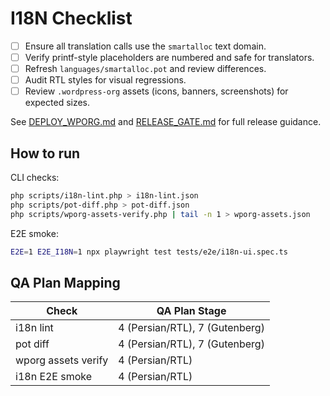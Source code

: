# I18N Checklist

- [ ] Ensure all translation calls use the `smartalloc` text domain.
- [ ] Verify printf-style placeholders are numbered and safe for translators.
- [ ] Refresh `languages/smartalloc.pot` and review differences.
- [ ] Audit RTL styles for visual regressions.
- [ ] Review `.wordpress-org` assets (icons, banners, screenshots) for expected sizes.

See [DEPLOY_WPORG.md](./DEPLOY_WPORG.md) and [RELEASE_GATE.md](./RELEASE_GATE.md) for full release guidance.

## How to run

CLI checks:

```bash
php scripts/i18n-lint.php > i18n-lint.json
php scripts/pot-diff.php > pot-diff.json
php scripts/wporg-assets-verify.php | tail -n 1 > wporg-assets.json
```

E2E smoke:

```bash
E2E=1 E2E_I18N=1 npx playwright test tests/e2e/i18n-ui.spec.ts
```

## QA Plan Mapping

| Check | QA Plan Stage |
| ----- | ------------- |
| i18n lint | 4 (Persian/RTL), 7 (Gutenberg) |
| pot diff | 4 (Persian/RTL), 7 (Gutenberg) |
| wporg assets verify | 4 (Persian/RTL) |
| i18n E2E smoke | 4 (Persian/RTL) |
